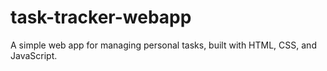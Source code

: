 # task-tracker-webapp
A simple web app for managing personal tasks, built with HTML, CSS, and JavaScript.
